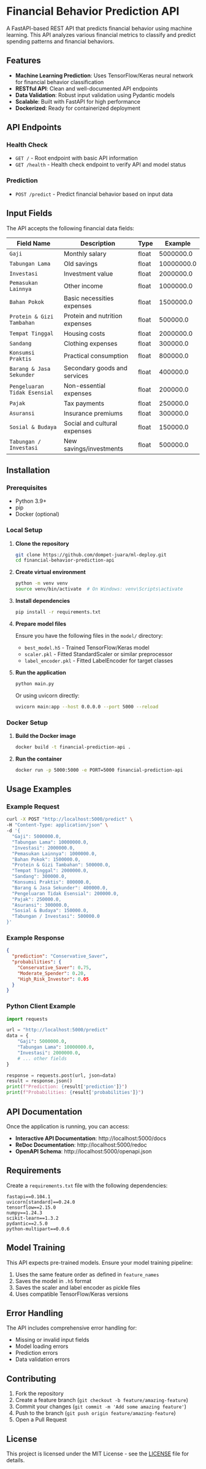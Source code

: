 # Financial Behavior Prediction API

A FastAPI-based REST API that predicts financial behavior using machine learning. This API analyzes various financial metrics to classify and predict spending patterns and financial behaviors.

## Features

- **Machine Learning Prediction**: Uses TensorFlow/Keras neural network for financial behavior classification
- **RESTful API**: Clean and well-documented API endpoints
- **Data Validation**: Robust input validation using Pydantic models
- **Scalable**: Built with FastAPI for high performance
- **Dockerized**: Ready for containerized deployment

## API Endpoints

### Health Check
- `GET /` - Root endpoint with basic API information
- `GET /health` - Health check endpoint to verify API and model status

### Prediction
- `POST /predict` - Predict financial behavior based on input data

## Input Fields

The API accepts the following financial data fields:

| Field Name | Description | Type | Example |
|------------|-------------|------|---------|
| `Gaji` | Monthly salary | float | 5000000.0 |
| `Tabungan Lama` | Old savings | float | 10000000.0 |
| `Investasi` | Investment value | float | 2000000.0 |
| `Pemasukan Lainnya` | Other income | float | 1000000.0 |
| `Bahan Pokok` | Basic necessities expenses | float | 1500000.0 |
| `Protein & Gizi Tambahan` | Protein and nutrition expenses | float | 500000.0 |
| `Tempat Tinggal` | Housing costs | float | 2000000.0 |
| `Sandang` | Clothing expenses | float | 300000.0 |
| `Konsumsi Praktis` | Practical consumption | float | 800000.0 |
| `Barang & Jasa Sekunder` | Secondary goods and services | float | 400000.0 |
| `Pengeluaran Tidak Esensial` | Non-essential expenses | float | 200000.0 |
| `Pajak` | Tax payments | float | 250000.0 |
| `Asuransi` | Insurance premiums | float | 300000.0 |
| `Sosial & Budaya` | Social and cultural expenses | float | 150000.0 |
| `Tabungan / Investasi` | New savings/investments | float | 500000.0 |

## Installation

### Prerequisites

- Python 3.9+
- pip
- Docker (optional)

### Local Setup

1. **Clone the repository**
   ```bash
   git clone https://github.com/dompet-juara/ml-deploy.git
   cd financial-behavior-prediction-api
   ```

2. **Create virtual environment**
   ```bash
   python -m venv venv
   source venv/bin/activate  # On Windows: venv\Scripts\activate
   ```

3. **Install dependencies**
   ```bash
   pip install -r requirements.txt
   ```

4. **Prepare model files**
   
   Ensure you have the following files in the `model/` directory:
   - `best_model.h5` - Trained TensorFlow/Keras model
   - `scaler.pkl` - Fitted StandardScaler or similar preprocessor
   - `label_encoder.pkl` - Fitted LabelEncoder for target classes

5. **Run the application**
   ```bash
   python main.py
   ```

   Or using uvicorn directly:
   ```bash
   uvicorn main:app --host 0.0.0.0 --port 5000 --reload
   ```

### Docker Setup

1. **Build the Docker image**
   ```bash
   docker build -t financial-prediction-api .
   ```

2. **Run the container**
   ```bash
   docker run -p 5000:5000 -e PORT=5000 financial-prediction-api
   ```

## Usage Examples

### Example Request

```bash
curl -X POST "http://localhost:5000/predict" \
-H "Content-Type: application/json" \
-d '{
  "Gaji": 5000000.0,
  "Tabungan Lama": 10000000.0,
  "Investasi": 2000000.0,
  "Pemasukan Lainnya": 1000000.0,
  "Bahan Pokok": 1500000.0,
  "Protein & Gizi Tambahan": 500000.0,
  "Tempat Tinggal": 2000000.0,
  "Sandang": 300000.0,
  "Konsumsi Praktis": 800000.0,
  "Barang & Jasa Sekunder": 400000.0,
  "Pengeluaran Tidak Esensial": 200000.0,
  "Pajak": 250000.0,
  "Asuransi": 300000.0,
  "Sosial & Budaya": 150000.0,
  "Tabungan / Investasi": 500000.0
}'
```

### Example Response

```json
{
  "prediction": "Conservative_Saver",
  "probabilities": {
    "Conservative_Saver": 0.75,
    "Moderate_Spender": 0.20,
    "High_Risk_Investor": 0.05
  }
}
```

### Python Client Example

```python
import requests

url = "http://localhost:5000/predict"
data = {
    "Gaji": 5000000.0,
    "Tabungan Lama": 10000000.0,
    "Investasi": 2000000.0,
    # ... other fields
}

response = requests.post(url, json=data)
result = response.json()
print(f"Prediction: {result['prediction']}")
print(f"Probabilities: {result['probabilities']}")
```

## API Documentation

Once the application is running, you can access:

- **Interactive API Documentation**: http://localhost:5000/docs
- **ReDoc Documentation**: http://localhost:5000/redoc
- **OpenAPI Schema**: http://localhost:5000/openapi.json

## Requirements

Create a `requirements.txt` file with the following dependencies:

```
fastapi==0.104.1
uvicorn[standard]==0.24.0
tensorflow==2.15.0
numpy==1.24.3
scikit-learn==1.3.2
pydantic==2.5.0
python-multipart==0.0.6
```

## Model Training

This API expects pre-trained models. Ensure your model training pipeline:

1. Uses the same feature order as defined in `feature_names`
2. Saves the model in `.h5` format
3. Saves the scaler and label encoder as pickle files
4. Uses compatible TensorFlow/Keras versions

## Error Handling

The API includes comprehensive error handling for:

- Missing or invalid input fields
- Model loading errors
- Prediction errors
- Data validation errors

## Contributing

1. Fork the repository
2. Create a feature branch (`git checkout -b feature/amazing-feature`)
3. Commit your changes (`git commit -m 'Add some amazing feature'`)
4. Push to the branch (`git push origin feature/amazing-feature`)
5. Open a Pull Request

## License

This project is licensed under the MIT License - see the [LICENSE](LICENSE) file for details.
